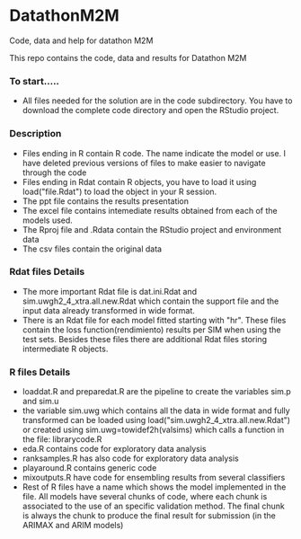 # DatathonM2M
Code, data and help for datathon M2M

This repo contains the code, data and results for Datathon M2M
### To start.....
* All files needed for the solution are in the code subdirectory. You have to download the complete code directory and open the RStudio project.

### Description
* Files ending in R contain R code. The name indicate the model or use. I have deleted previous versions of files to make easier to navigate through the code
* Files ending in Rdat contain R objects, you have to load it using load("file.Rdat") to load the object in your R session.
* The ppt file contains the results presentation
* The excel file contains intemediate results obtained from each of the models used.
* The Rproj file and .Rdata contain the RStudio project and environment data
* The csv files contain the original data

### Rdat files Details
* The more important Rdat file is dat.ini.Rdat and sim.uwgh2_4_xtra.all.new.Rdat  which contain the support file and the input data already transformed in wide format.
* There is an Rdat file for each model fitted starting with "hr". These files contain the loss function(rendimiento) results per SIM when using the test sets. Besides these files there are additional Rdat files storing intermediate R objects.

### R files Details
* loaddat.R and preparedat.R are the pipeline to create the variables sim.p and sim.u
* the variable sim.uwg which contains all the data in wide format and fully transformed can be loaded using load("sim.uwgh2_4_xtra.all.new.Rdat")  or created using sim.uwg=towidef2h(valsims) which calls a function in the file: librarycode.R
* eda.R contains code for exploratory data analysis
* ranksamples.R has also code for exploratory data analysis
* playaround.R contains generic code
* mixoutputs.R have code for ensembling results from several classifiers
* Rest of R files have a name which shows the model implemented in the file. All models have several chunks of code, where each chunk is associated to the use of an specific validation method. The final chunk is always the chunk to produce the final result for submission (in the ARIMAX and ARIM models)

